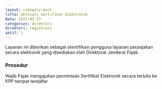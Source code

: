```yaml
---
layout: category-post
title: Aktivasi Sertifikat Elektronik
date: 2021-01-27
categories: direktori
direktori: registrasi
aktif: 1
---
```

Layanan ini diberikan sebagai otentifikasi pengguna layanan perpajakan secara elektronik yang disediakan oleh Direktorat Jenderal Pajak.
### Prosedur
Wajib Pajak mengajukan permintaan Sertifikat Elektronik secara tertulis ke KPP tempat terdaftar